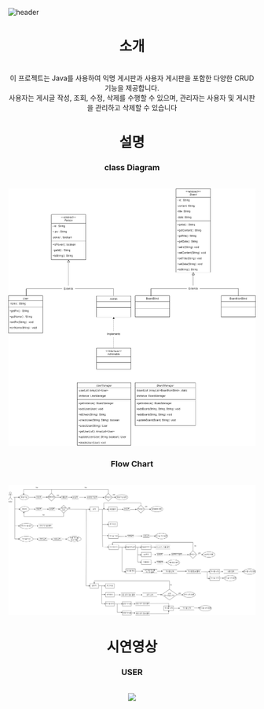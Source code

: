 
![header](https://capsule-render.vercel.app/api?type=transparent&color=timeAuto&height=300&section=header&text=CONSOLE%20BOARD&fontSize=90&fontColor=F628E1&animation=scaleIn&desc=Only%20JAVA&descSize=30&descAlign=85&descAlignY=70)
<div align=center>

<h1>소개</h1><br>
이 프로젝트는 Java를 사용하여 익명 게시판과 사용자 게시판을 포함한 다양한 CRUD 기능을 제공합니다.<br>사용자는 게시글 작성, 조회, 수정, 삭제를 수행할 수 있으며, 관리자는 사용자 및 게시판을 관리하고 삭제할 수 있습니다
<h1>설명</h1>
<h3>class Diagram</h3><br>
<img src="https://github.com/IT-improvement/MyBoard/blob/master/MyBoard/class%20diagram.png">
<h3>Flow Chart</h3><br>
<img src ="https://github.com/IT-improvement/MyBoard/blob/master/MyBoard/flow%20chart.png">
<h1>시연영상</h1>
<h3>USER</h3><br>
<img src="https://github.com/IT-improvement/MyBoard/blob/master/MyBoard/user.gif">
</div>
